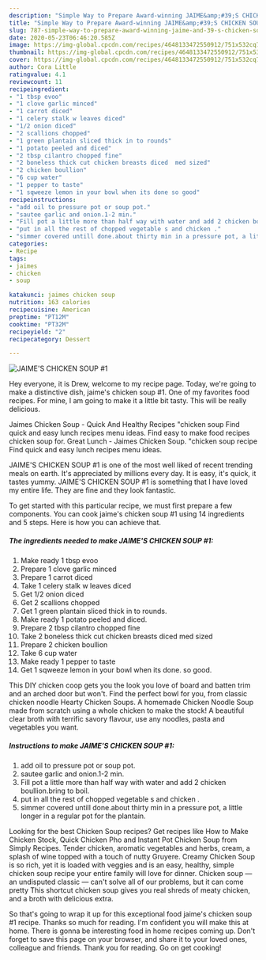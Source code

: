 ```yaml
---
description: "Simple Way to Prepare Award-winning JAIME&amp;#39;S CHICKEN SOUP #1"
title: "Simple Way to Prepare Award-winning JAIME&amp;#39;S CHICKEN SOUP #1"
slug: 787-simple-way-to-prepare-award-winning-jaime-and-39-s-chicken-soup-1
date: 2020-05-23T06:46:20.585Z
image: https://img-global.cpcdn.com/recipes/4648133472550912/751x532cq70/jaimes-chicken-soup-1-recipe-main-photo.jpg
thumbnail: https://img-global.cpcdn.com/recipes/4648133472550912/751x532cq70/jaimes-chicken-soup-1-recipe-main-photo.jpg
cover: https://img-global.cpcdn.com/recipes/4648133472550912/751x532cq70/jaimes-chicken-soup-1-recipe-main-photo.jpg
author: Cora Little
ratingvalue: 4.1
reviewcount: 11
recipeingredient:
- "1 tbsp evoo"
- "1 clove garlic minced"
- "1 carrot diced"
- "1 celery stalk w leaves diced"
- "1/2 onion diced"
- "2 scallions chopped"
- "1 green plantain sliced thick in to rounds"
- "1 potato peeled and diced"
- "2 tbsp cilantro chopped fine"
- "2 boneless thick cut chicken breasts diced  med sized"
- "2 chicken boullion"
- "6 cup water"
- "1 pepper to taste"
- "1 sqweeze lemon in your bowl when its done so good"
recipeinstructions:
- "add oil to pressure pot or soup pot."
- "sautee garlic and onion.1-2 min."
- "Fill pot a little more than half way with water and add 2 chicken boullion.bring to boil."
- "put in all the rest of chopped vegetable s and chicken ."
- "simmer covered untill done.about thirty min in a pressure pot, a little longer in a regular pot for the plantain."
categories:
- Recipe
tags:
- jaimes
- chicken
- soup

katakunci: jaimes chicken soup 
nutrition: 163 calories
recipecuisine: American
preptime: "PT12M"
cooktime: "PT32M"
recipeyield: "2"
recipecategory: Dessert

---
```



![JAIME&#39;S CHICKEN SOUP #1](https://img-global.cpcdn.com/recipes/4648133472550912/751x532cq70/jaimes-chicken-soup-1-recipe-main-photo.jpg)

Hey everyone, it is Drew, welcome to my recipe page. Today, we're going to make a distinctive dish, jaime&#39;s chicken soup #1. One of my favorites food recipes. For mine, I am going to make it a little bit tasty. This will be really delicious.

Jaimes Chicken Soup - Quick And Healthy Recipes &#34;chicken soup Find quick and easy lunch recipes menu ideas. Find easy to make food recipes chicken soup for. Great Lunch - Jaimes Chicken Soup. &#34;chicken soup recipe Find quick and easy lunch recipes menu ideas.

JAIME&#39;S CHICKEN SOUP #1 is one of the most well liked of recent trending meals on earth. It's appreciated by millions every day. It is easy, it's quick, it tastes yummy. JAIME&#39;S CHICKEN SOUP #1 is something that I have loved my entire life. They are fine and they look fantastic.


To get started with this particular recipe, we must first prepare a few components. You can cook jaime&#39;s chicken soup #1 using 14 ingredients and 5 steps. Here is how you can achieve that.

<!--inarticleads1-->

##### The ingredients needed to make JAIME&#39;S CHICKEN SOUP #1:

1. Make ready 1 tbsp evoo
1. Prepare 1 clove garlic minced
1. Prepare 1 carrot diced
1. Take 1 celery stalk w leaves diced
1. Get 1/2 onion diced
1. Get 2 scallions chopped
1. Get 1 green plantain sliced thick in to rounds.
1. Make ready 1 potato peeled and diced.
1. Prepare 2 tbsp cilantro chopped fine
1. Take 2 boneless thick cut chicken breasts diced  med sized
1. Prepare 2 chicken boullion
1. Take 6 cup water
1. Make ready 1 pepper to taste
1. Get 1 sqweeze lemon in your bowl when its done. so good.


This DIY chicken coop gets you the look you love of board and batten trim and an arched door but won&#39;t. Find the perfect bowl for you, from classic chicken noodle Hearty Chicken Soups. A homemade Chicken Noodle Soup made from scratch using a whole chicken to make the stock! A beautiful clear broth with terrific savory flavour, use any noodles, pasta and vegetables you want. 

<!--inarticleads2-->

##### Instructions to make JAIME&#39;S CHICKEN SOUP #1:

1. add oil to pressure pot or soup pot.
1. sautee garlic and onion.1-2 min.
1. Fill pot a little more than half way with water and add 2 chicken boullion.bring to boil.
1. put in all the rest of chopped vegetable s and chicken .
1. simmer covered untill done.about thirty min in a pressure pot, a little longer in a regular pot for the plantain.


Looking for the best Chicken Soup recipes? Get recipes like How to Make Chicken Stock, Quick Chicken Pho and Instant Pot Chicken Soup from Simply Recipes. Tender chicken, aromatic vegetables and herbs, cream, a splash of wine topped with a touch of nutty Gruyere. Creamy Chicken Soup is so rich, yet it is loaded with veggies and is an easy, healthy, simple chicken soup recipe your entire family will love for dinner. Chicken soup — an undisputed classic — can&#39;t solve all of our problems, but it can come pretty This shortcut chicken soup gives you real shreds of meaty chicken, and a broth with delicious extra. 

So that's going to wrap it up for this exceptional food jaime&#39;s chicken soup #1 recipe. Thanks so much for reading. I'm confident you will make this at home. There is gonna be interesting food in home recipes coming up. Don't forget to save this page on your browser, and share it to your loved ones, colleague and friends. Thank you for reading. Go on get cooking!
